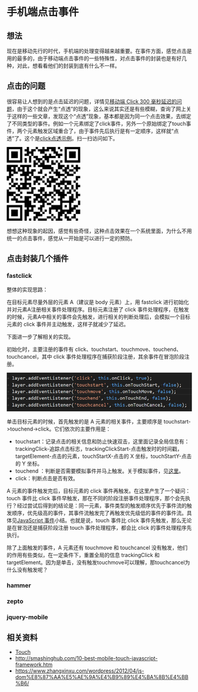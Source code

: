 # 手机端点击事件
## 想法
现在是移动先行的时代，手机端的处理变得越来越重要。在事件方面，感觉点击是用的最多的，由于移动端点击事件的一些特殊性，对点击事件的封装也是有好几种，对此，想看看他们的封装到底有什么不一样。

## 点击的问题
很容易让人想到的是点击延迟的问题，详情见[移动端 Click 300 毫秒延迟的问题](https://github.com/XXHolic/segment/issues/8)，由于这个就会产生“点透”的现象，这么来说其实还是有些模糊，查询了网上关于这样的一些文章，发现这个“点透”现象，基本都是因为同一个点击效果，去绑定了不同类型的事件。例如一个元素绑定了click事件，另外一个原始绑定了touch事件，两个元素触发区域重合了，由于事件先后执行是有一定顺序，这样就“点透”了。这个是[click点透示例](https://xxholic.github.io/lab/lab-js/19/click-penetrate.html)。扫一扫访问如下。

![qrcode-penetrate](./images/19/qrcode-penetrate.png)

想想这种现象的起因，感觉有些奇怪，这种点击效果在一个系统里面，为什么不用统一的点击事件，感觉从一开始是可以进行一定的预防。
## 点击封装几个插件
### fastclick
整体的实现思路：

在目标元素尽量外层的元素 A（建议是 body 元素）上，用 fastclick 进行初始化并对元素A注册相关事件处理程序。目标元素注册了 click 事件处理程序，在触发的时候，元素A中相关的事件会先触发，进行相关的判断处理后，会模拟一个目标元素的 click 事件并主动触发，这样子就减少了延迟。

下面进一步了解相关的实现。

初始化时，主要注册的事件有 click、touchstart、touchmove、touchend、touchcancel，其中 click 事件处理程序在捕获阶段注册，其余事件在冒泡阶段注册。

![19-fastclick-main-event](./images/19/19-fastclick-main-event.png)

单击目标元素的时候，首先触发的是 A 元素的相关事件，主要顺序是 touchstart->touchend->click。它们依次的主要作用是：
- touchstart：记录点击的相关信息和防止快速双击，这里面记录全局信息有：trackingClick-追踪点击标志，trackingClickStart-点击触发时的时间戳，targetElement-点击的元素，touchStartX-点击的 X 坐标，touchStartY-点击的 Y 坐标。
- touchend ：判断是否需要模拟事件并马上触发。关于模拟事件，见[这里](https://github.com/XXHolic/segment/issues/11)。
- click：判断点击是否有效。

A 元素的事件触发完后，目标元素的 click 事件再触发。在这里产生了一个疑问：touch 事件比 click 事件早触发，那在不同的阶段注册事件处理程序，那个会先执行？经过尝试后得到的结论是：同一元素，事件类型的触发顺序优先于事件流的触发顺序，优先级高的事件，其事件流触发完了再触发优先级低的事件的事件流。具体见[JavaScript 事件](https://github.com/XXHolic/blog/issues/14)小结。也就是说，touch 事件比 click 事件先触发，那么无论是在冒泡还是捕获阶段注册 touch 事件处理程序，都会比 click 的事件处理程序先执行。

除了上面触发的事件，A 元素还有 touchmove 和 touchcancel 没有触发，他们的作用有些类似，在一定条件下，重置全局的信息 trackingClick 和 targetElement。因为是单击，没有触发touchmove可以理解，那touchcancel为什么没有触发呢？

### hammer
### zepto
### jquery-mobile


## 相关资料
- [Touch](https://developer.mozilla.org/en-US/docs/Web/API/Touch)
- http://smashinghub.com/10-best-mobile-touch-javascript-framework.htm
- https://www.zhangxinxu.com/wordpress/2012/04/js-dom%E8%87%AA%E5%AE%9A%E4%B9%89%E4%BA%8B%E4%BB%B6/